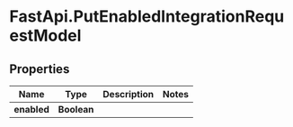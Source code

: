 # FastApi.PutEnabledIntegrationRequestModel

## Properties

Name | Type | Description | Notes
------------ | ------------- | ------------- | -------------
**enabled** | **Boolean** |  | 


